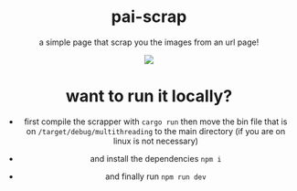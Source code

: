 <div align ="center">

<h1>pai-scrap</h1>

<p>a simple page that scrap you the images from an url page!</p>

<img src="https://cdn.discordapp.com/attachments/808917961258565644/855197072290742342/ezgif.com-gif-maker.gif">

<h1>want to run it locally?</h1>
  
- first compile the scrapper with `cargo run` then move the bin file that is on `/target/debug/multithreading` to the main directory (if you are on linux is not necessary)
  
- and install the dependencies `npm i`
  
- and finally run `npm run dev`
  
 
</div>
